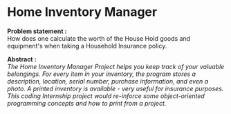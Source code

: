 # Home Inventory Manager

<b>Problem statement :</b>
  <br> How does one calculate the worth of the House Hold goods and equipment's when taking a Household Insurance policy.

<b>Abstract :</b>
  <br> <i>The Home Inventory Manager Project helps you keep track of your valuable belongings. For every item in your inventory, the program stores a description, location, serial number, purchase information, and even a photo. A printed inventory is available - very useful for insurance purposes. This coding Internship project would re-inforce some object-oriented programming concepts and how to print from a project.

